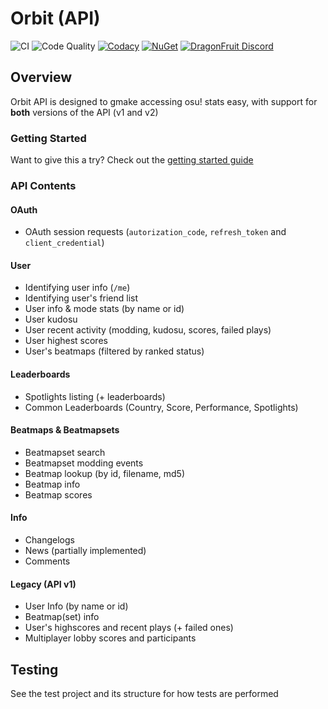 # Orbit (API)
![CI](https://github.com/dragonfruitnetwork/Orbit-API/workflows/Publish/badge.svg)
![Code Quality](https://github.com/dragonfruitnetwork/Orbit-API/workflows/Code%20Quality/badge.svg)
[![Codacy](https://api.codacy.com/project/badge/Grade/d4cc27241ce741a482169f3efaa018af)](https://www.codacy.com/gh/dragonfruitnetwork/Orbit-API)
[![NuGet](https://img.shields.io/nuget/v/DragonFruit.Orbit.API.svg?style=popout)](https://www.nuget.org/packages/DragonFruit.Orbit.API/)
[![DragonFruit Discord](https://img.shields.io/discord/482528405292843018?label=Discord&style=popout)](https://discord.gg/VA26u5Z)

## Overview
Orbit API is designed to gmake accessing osu! stats easy, with support for **both** versions of the API (v1 and v2)

### Getting Started
Want to give this a try? Check out the [getting started guide](https://github.com/dragonfruitnetwork/Orbit-API/blob/master/getting-started.md)

### API Contents

#### OAuth
- OAuth session requests (`autorization_code`, `refresh_token` and `client_credential`)

#### User
- Identifying user info (`/me`)
- Identifying user's friend list
- User info & mode stats (by name or id)
- User kudosu
- User recent activity (modding, kudosu, scores, failed plays)
- User highest scores
- User's beatmaps (filtered by ranked status)

#### Leaderboards
- Spotlights listing (+ leaderboards)
- Common Leaderboards (Country, Score, Performance, Spotlights)

#### Beatmaps & Beatmapsets
- Beatmapset search
- Beatmapset modding events
- Beatmap lookup (by id, filename, md5)
- Beatmap info
- Beatmap scores

#### Info
- Changelogs
- News (partially implemented)
- Comments

#### Legacy (API v1)
- User Info (by name or id)
- Beatmap(set) info
- User's highscores and recent plays (+ failed ones)
- Multiplayer lobby scores and participants

## Testing

See the test project and its structure for how tests are performed
